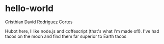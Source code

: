 # hello-world

Cristhian David Rodriguez Cortes

Hubot here, I like node.js and coffescript (that's what I'm made of!).
I've had tacos on the moon and find them far superior to Earth tacos.
